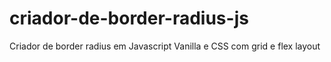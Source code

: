 # criador-de-border-radius-js
Criador de border radius em Javascript Vanilla e CSS com grid e flex layout
